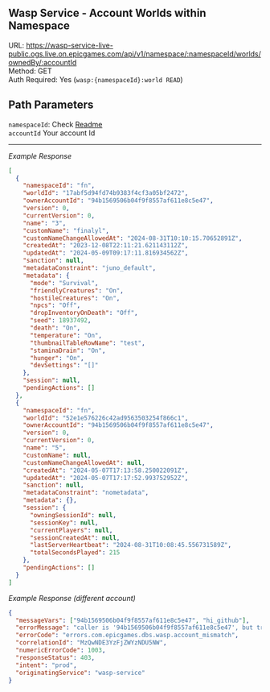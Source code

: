 ## Wasp Service - Account Worlds within Namespace

URL: https://wasp-service-live-public.ogs.live.on.epicgames.com/api/v1/namespace/:namespaceId/worlds/ownedBy/:accountId \
Method: GET \
Auth Required: Yes (`wasp:{namespaceId}:world READ`)

## Path Parameters

`namespaceId`: Check [Readme](../README.md) <br/>
`accountId` Your account Id

---

_Example Response_

```json
[
  {
    "namespaceId": "fn",
    "worldId": "17abf5d94fd74b9383f4cf3a05bf2472",
    "ownerAccountId": "94b1569506b04f9f8557af611e8c5e47",
    "version": 0,
    "currentVersion": 0,
    "name": "3",
    "customName": "finalyl",
    "customNameChangeAllowedAt": "2024-08-31T10:10:15.70652891Z",
    "createdAt": "2023-12-08T22:11:21.621143112Z",
    "updatedAt": "2024-05-09T09:17:11.816934562Z",
    "sanction": null,
    "metadataConstraint": "juno_default",
    "metadata": {
      "mode": "Survival",
      "friendlyCreatures": "On",
      "hostileCreatures": "On",
      "npcs": "Off",
      "dropInventoryOnDeath": "Off",
      "seed": 18937492,
      "death": "On",
      "temperature": "On",
      "thumbnailTableRowName": "test",
      "staminaDrain": "On",
      "hunger": "On",
      "devSettings": "[]"
    },
    "session": null,
    "pendingActions": []
  },
  {
    "namespaceId": "fn",
    "worldId": "52e1e576226c42ad9563503254f866c1",
    "ownerAccountId": "94b1569506b04f9f8557af611e8c5e47",
    "version": 0,
    "currentVersion": 0,
    "name": "5",
    "customName": null,
    "customNameChangeAllowedAt": null,
    "createdAt": "2024-05-07T17:13:58.250022091Z",
    "updatedAt": "2024-05-07T17:17:52.993752952Z",
    "sanction": null,
    "metadataConstraint": "nometadata",
    "metadata": {},
    "session": {
      "owningSessionId": null,
      "sessionKey": null,
      "currentPlayers": null,
      "sessionCreatedAt": null,
      "lastServerHeartbeat": "2024-08-31T10:08:45.556731589Z",
      "totalSecondsPlayed": 215
    },
    "pendingActions": []
  }
]
```

_Example Response (different account)_

```json
{
  "messageVars": ["94b1569506b04f9f8557af611e8c5e47", "hi_github"],
  "errorMessage": "caller is '94b1569506b04f9f8557af611e8c5e47', but tried to perform an operation reserved for accountId 'hi_github'",
  "errorCode": "errors.com.epicgames.dbs.wasp.account_mismatch",
  "correlationId": "MzQwNDE3YzFjZWYzNDU5NW",
  "numericErrorCode": 1003,
  "responseStatus": 403,
  "intent": "prod",
  "originatingService": "wasp-service"
}
```
